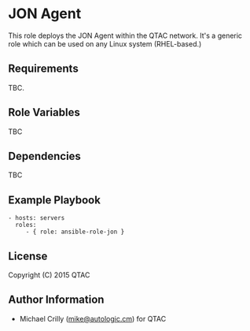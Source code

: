 # JON Agent 

This role deploys the JON Agent within the QTAC network. It's a generic role which can be used on any Linux system (RHEL-based.)

Requirements
------------

TBC.

Role Variables
--------------

TBC

Dependencies
------------

TBC

Example Playbook
----------------

```
- hosts: servers
  roles:
     - { role: ansible-role-jon }
```

License
-------

Copyright (C) 2015 QTAC

Author Information
------------------

- Michael Crilly (mike@autologic.cm) for QTAC
